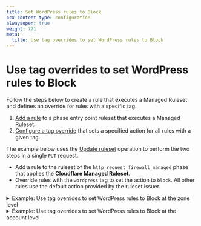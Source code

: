 ```yaml
---
title: Set WordPress rules to Block
pcx-content-type: configuration
alwaysopen: true
weight: 771
meta:
  title: Use tag overrides to set WordPress rules to Block
---
```


# Use tag overrides to set WordPress rules to Block

Follow the steps below to create a rule that executes a Managed Ruleset and defines an override for rules with a specific tag.

1.  [Add a rule](/ruleset-engine/basic-operations/deploy-rulesets/) to a phase entry point ruleset that executes a Managed Ruleset.
2.  [Configure a tag override](/ruleset-engine/managed-rulesets/override-managed-ruleset/) that sets a specified action for all rules with a given tag.

The example below uses the [Update ruleset](/ruleset-engine/rulesets-api/update/) operation to perform the two steps in a single `PUT` request.

- Add a rule to the ruleset of the `http_request_firewall_managed` phase that applies the **Cloudflare Managed Ruleset**.
- Override rules with the `wordpress` tag to set the action to `block`. All other rules use the default action provided by the ruleset issuer.

<details>
<summary>Example: Use tag overrides to set WordPress rules to Block at the zone level</summary>
<div>

```curl
curl -X PUT \
-H "X-Auth-Email: user@cloudflare.com" \
-H "X-Auth-Key: REDACTED" \
"https://api.cloudflare.com/client/v4/zones/{zone-id}/rulesets/phases/http_request_firewall_managed/entrypoint" \
-d '{
  "rules": [
    {
      "action": "execute",
      "expression": "true",
      "action_parameters": {
        "id": "{managed-ruleset-id}",
        "overrides": {
          "categories": [
            {
              "category": "wordpress",
              "action": "block"
            }
          ]
        }
      }
    }
  ]
}'
```

</div>
</details>

<details>
<summary>Example: Use tag overrides to set WordPress rules to Block at the account level</summary>
<div>

```curl
curl -X PUT \
-H "X-Auth-Email: user@cloudflare.com" \
-H "X-Auth-Key: REDACTED" \
"https://api.cloudflare.com/client/v4/accounts/{account-id}/rulesets/phases/http_request_firewall_managed/entrypoint" \
-d '{
  "rules": [
    {
      "action": "execute",
      "expression": "cf.zone.name eq \"example.com\"",
      "action_parameters": {
        "id": "{managed-ruleset-id}",
        "overrides": {
          "categories": [
            {
              "category": "wordpress",
              "action": "block"
            }
          ]
        }
      }
    }
  ]
}'
```

</div>
</details>
